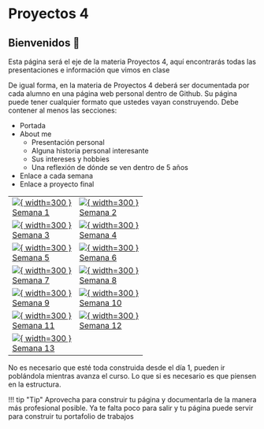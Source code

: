 # Proyectos 4 

## Bienvenidos 👋  

Esta página será el eje de la materia Proyectos 4, aquí encontrarás todas las presentaciones e información que vimos en clase

De igual forma, en la materia de Proyectos 4 deberá ser documentada por cada alumno en una página web personal dentro de Github. Su página puede tener cualquier formato que ustedes vayan construyendo.
Debe contener al menos las secciones:
- Portada
- About me
  * Presentación personal
  * Alguna historia personal interesante
  * Sus intereses y hobbies
  * Una reflexión de dónde se ven dentro de 5 años
- Enlace a cada semana
- Enlace a proyecto final


|||
|---|---|
|[![](../images/week01/IDE1.png){ width=300 } <br>Semana 1](./semana1.md)|[![](../images/week02/Voronoi_Sandy.png){ width=300 } <br>Semana 2](./week02.md)|
|[![](../images/week03/Recicling.jpg){ width=300 } <br>Semana 3](./week03.md)|[![](../images/week04/Designer.jpeg){ width=300 } <br>Semana 4](./week04.md)|
|[![](../images/week05/Etextileworkshop.jpeg){ width=300 } <br>Semana 5](./week05.md)|[![](../images/Week06/Parametric_design.png){ width=300 } <br>Semana 6 ](./week06.md)|
|[![](../images/week07/Biomaterial.jpeg){ width=300 } <br>Semana 7](./week07.md)|[![](../images/week08/Soft_Robot.jpg){ width=300 } <br>Semana 8](./week08.md)|
|[![](../images/week09/IRIS-VAN-HERPEN-SQ-TEXINTEL.jpg){ width=300 } <br>Semana 9](./week09.md)|[![](../images/week10/Scafold2.png){ width=300 } <br>Semana 10 ](./week10.md)|
|[![](../images/week11/Machine.png){ width=300 } <br>Semana 11](./assignments/week11.md)|[![](../images/week12/Skin_electronics.jpg){ width=300 } <br>Semana 12](./week12.md)|
|[![](../images/week13/Steampunk_jaquard.png){ width=300 } <br>Semana 13](./week13.md)|


No es necesario que esté toda construida desde el día 1, pueden ir poblándola mientras avanza el curso. Lo que si es necesario es que piensen en la estructura.

!!! tip "Tip"
    Aprovecha para construir tu página y documentarla de la manera más profesional posible. Ya te falta poco para salir y tu página puede servir para construir tu portafolio de trabajos



<!-- Esta es una **plantilla** basada en [MkDocs](https://www.mkdocs.org/) + [Material for MkDocs](https://squidfunk.github.io/mkdocs-material/) para cursos y proyectos.

---

## Empezar rápido (3 pasos)

1. **Edita el nombre del sitio** en `mkdocs.yml`:
   ```yaml
   site_name: Documentación del Curso
   theme:
     name: material

---> 